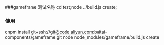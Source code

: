 ###gameframe 测试名称
cd test;node ../build.js create;

### 使用
cnpm install git+ssh://git@code.aliyun.com:baitai-components/gameframe.git
node node_modules/gameframe/build.js create